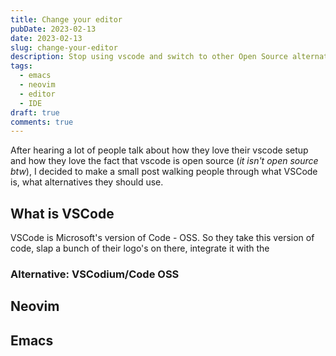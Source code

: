 ```yaml
---
title: Change your editor
pubDate: 2023-02-13
date: 2023-02-13
slug: change-your-editor
description: Stop using vscode and switch to other Open Source alternatives!
tags:
  - emacs
  - neovim
  - editor
  - IDE
draft: true
comments: true
---
```


After hearing a lot of people talk about how they love their vscode setup and how they
love the fact that vscode is open source (_it isn't open source btw_), I decided to
make a small post walking people through what VSCode is, what alternatives they should use.

## What is VSCode

VSCode is Microsoft's version of Code - OSS. So they take this version of code, slap a
bunch of their logo's on there, integrate it with the

### Alternative: VSCodium/Code OSS

## Neovim

## Emacs
